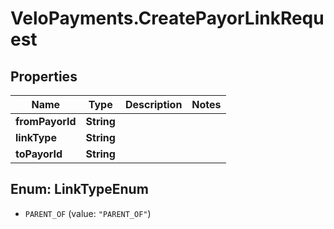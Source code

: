 # VeloPayments.CreatePayorLinkRequest

## Properties

Name | Type | Description | Notes
------------ | ------------- | ------------- | -------------
**fromPayorId** | **String** |  | 
**linkType** | **String** |  | 
**toPayorId** | **String** |  | 



## Enum: LinkTypeEnum


* `PARENT_OF` (value: `"PARENT_OF"`)





